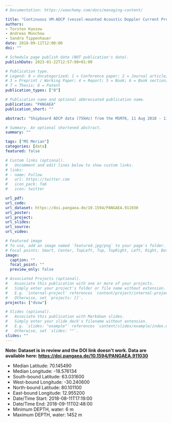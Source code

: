 ```yaml
---
# Documentation: https://wowchemy.com/docs/managing-content/

title: "Continuous VM-ADCP (vessel-mounted Acoustic Doppler Current Profiler) profile during Maria S. Merian cruise MSM76, Aug - Sep 2018. Alfred Wegener Institute, Helmholtz Centre for Polar and Marine Research, Bremerhaven"
authors: 
- Torsten Kanzow
- Andreas Münchow
- Sandra Tippenhauer
date: 2018-09-11T12:00:00
doi: ""

# Schedule page publish date (NOT publication's date).
publishDate: 2023-01-22T12:57:08+01:00

# Publication type.
# Legend: 0 = Uncategorized; 1 = Conference paper; 2 = Journal article;
# 3 = Preprint / Working Paper; 4 = Report; 5 = Book; 6 = Book section;
# 7 = Thesis; 8 = Patent
publication_types: ["8"]

# Publication name and optional abbreviated publication name.
publication: "PANGAEA"
publication_short: ""

abstract: "Shipboard ADCP data (75kHz) from the MSM76, 11 Aug 2018 - 11 Sep 2018."

# Summary. An optional shortened abstract.
summary: ""

tags: ["MS Merian"]
categories: [data]
featured: false

# Custom links (optional).
#   Uncomment and edit lines below to show custom links.
# links:
# - name: Follow
#   url: https://twitter.com
#   icon_pack: fab
#   icon: twitter

url_pdf:
url_code:
url_dataset: https://doi.pangaea.de/10.1594/PANGAEA.911030
url_poster:
url_project:
url_slides:
url_source:
url_video:

# Featured image
# To use, add an image named `featured.jpg/png` to your page's folder. 
# Focal points: Smart, Center, TopLeft, Top, TopRight, Left, Right, BottomLeft, Bottom, BottomRight.
image:
  caption: ""
  focal_point: ""
  preview_only: false

# Associated Projects (optional).
#   Associate this publication with one or more of your projects.
#   Simply enter your project's folder or file name without extension.
#   E.g. `internal-project` references `content/project/internal-project/index.md`.
#   Otherwise, set `projects: []`.
projects: ["dsow"]

# Slides (optional).
#   Associate this publication with Markdown slides.
#   Simply enter your slide deck's filename without extension.
#   E.g. `slides: "example"` references `content/slides/example/index.md`.
#   Otherwise, set `slides: ""`.
slides: ""
---
```


**Note: Dataset is in review and the DOI link doesn't work.  Data are available here: https://doi.pangaea.de/10.1594/PANGAEA.911030**

- Median Latitude: 70.145490 
- Median Longitude: -18.576134 
- South-bound Latitude: 63.031600
- West-bound Longitude: -30.240600 
- North-bound Latitude: 80.101100 
-  East-bound Longitude: 12.955200
- Date/Time Start: 2018-08-11T17:19:00 
- Date/Time End: 2018-09-11T02:48:00
- Minimum DEPTH, water: 6 m 
- Maximum DEPTH, water: 1452 m